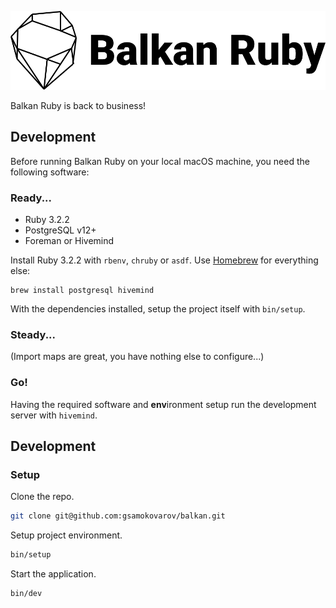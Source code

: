![Balkan Ruby][logo]

Balkan Ruby is back to business!

## Development

Before running Balkan Ruby on your local macOS machine, you need the following software:

### Ready...

- Ruby 3.2.2
- PostgreSQL v12+
- Foreman or Hivemind

Install Ruby 3.2.2 with `rbenv`, `chruby` or `asdf`. Use [Homebrew](https://brew.sh) for everything else:

```
brew install postgresql hivemind
```

With the dependencies installed, setup the project itself with `bin/setup`.

### Steady...

(Import maps are great, you have nothing else to configure...)

### Go!

Having the required software and **env**ironment setup run the development server with `hivemind`.

## Development

### Setup

Clone the repo.

```sh
git clone git@github.com:gsamokovarov/balkan.git
```

Setup project environment.

```sh
bin/setup
```

Start the application.

```sh
bin/dev
```

[logo]: https://raw.githubusercontent.com/gsamokovarov/balkan/main/app/assets/images/logo-black.svg?token=GHSAT0AAAAAACJMMNZ5YAAQTIPUE2K3B2AWZKNCUJQ
